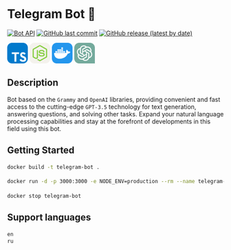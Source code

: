 # Telegram Bot 🤖

[![Bot API](https://img.shields.io/badge/Bot%20API-6.7-blue?logo=telegram&style=for-the-badge&labelColor=000&color=3b82f6&)](https://core.telegram.org/bots/api)
[![GitHub last commit](https://img.shields.io/github/last-commit/mikita-kandratsyeu/telegram-bot?style=for-the-badge)](https://github.com/mikita-kandratsyeu/telegram-bot/commits/main)
[![GitHub release (latest by date)](https://img.shields.io/github/v/release/mikita-kandratsyet/telegram-bot?style=for-the-badge)](https://github.com/mikita-kandratsyeu/telegram-bot/releases)

<div>

<img src="./.github/md-icons/TypeScript.svg" width="48">
<img src="./.github/md-icons/NodeJS-Light.svg" width="48">
<img src="./.github/md-icons/Docker.svg" width="48">  
<img src="./.github/md-icons/ChatGPT_logo.svg" width="48">

</div>

## Description
Bot based on the `Grammy` and `OpenAI` libraries, providing convenient and fast access to the cutting-edge `GPT-3.5` technology for text generation, answering questions, and solving other tasks. Expand your natural language processing capabilities and stay at the forefront of developments in this field using this bot.

## Getting Started

```bash
docker build -t telegram-bot .

docker run -d -p 3000:3000 -e NODE_ENV=production --rm --name telegram-bot telegram-bot

docker stop telegram-bot
```

## Support languages

```
en
ru
```
